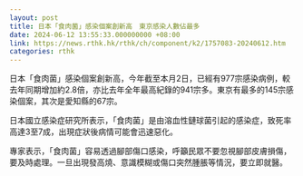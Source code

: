 ```yaml
---
layout: post
title: 日本「食肉菌」感染個案創新高　東京感染人數佔最多
date: 2024-06-12 13:55:33.000000000 +08:00
link: https://news.rthk.hk/rthk/ch/component/k2/1757083-20240612.htm
categories: rthk
---
```


日本「食肉菌」感染個案創新高，今年截至本月2日，已經有977宗感染病例，較去年同期增加約2.8倍，亦比去年全年最高紀錄的941宗多。東京有最多的145宗感染個案，其次是愛知縣的67宗。

日本國立感染症研究所表示，「食肉菌」是由溶血性鏈球菌引起的感染症，致死率高達3至7成，出現症狀後病情可能會迅速惡化。

專家表示，「食肉菌」容易透過腳部傷口感染，呼籲民眾不要忽視腳部皮膚損傷，要及時處理。一旦出現發高燒、意識模糊或傷口突然腫脹等情況，要立即就醫。
